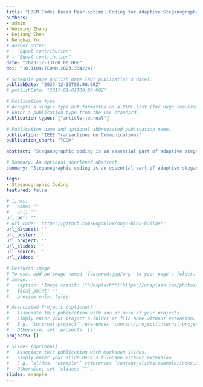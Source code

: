 ```yaml
---
title: "LDGM Codes Based Near-optimal Coding for Adaptive Steganography"
authors:
- admin
- Weiming Zhang
- Kejiang Chen
- Nenghai Yu
# author_notes:
# - "Equal contribution"
# - "Equal contribution"
date: "2023-12-13T00:00:00Z"
doi: "10.1109/TCOMM.2023.3342247"

# Schedule page publish date (NOT publication's date).
publishDate: "2023-12-13T00:00:00Z"
# publishDate: "2017-01-01T00:00:00Z"

# Publication type.
# Accepts a single type but formatted as a YAML list (for Hugo requirements).
# Enter a publication type from the CSL standard.
publication_types: ["article-journal"]

# Publication name and optional abbreviated publication name.
publication: "IEEE Transactions on Communications"
publication_short: "TCOM"

abstract: "Steganographic coding is an essential part of adaptive steganography. There are only two practical near-optimal codes in the context of adaptive steganography so far: Syndrome-Trellis Codes (STCs) based on linear convolutional codes and Steganographic Polar Codes (SPCs) based on polar codes. It can be noticed that both STCs and SPCs are based on channel codes. Like the need for the variety of cryptographic algorithms, to make steganography practical and secure, it is important to devise more adaptive steganographic codes to create more choices for users. Moreover, we want to solve the long-lasting problem of whether lossy source codes-based near-optimal adaptive steganographic coding exists. In this paper, we consider using Low-Density Generator-Matrix (LDGM) codes in adaptive steganography where a new algorithm is proposed. First, we describe the framework of our LDGM codes-based steganographic coding algorithm and establish rigorous upper bounds on average embedding efficiency for individual LDGM steganographic codes with a given information bit degree distribution under the constant distortion profile. Then, we give a provably optimal method of distortion incorporation for adaptive steganography and provide the corresponding log-domain Belief Propagation Guided Decimation (log-BPGD) algorithm to minimize the additive distortion. The syndrome coding technique is applied to realize definitive encoding and decoding of the secret message. We report experiments for various distortion profiles, payload rates, and code lengths. The results verify the near-optimal performance of the proposed method, by which the possibility of designing near-optimal adaptive steganographic coding methods based on lossy source coding is confirmed."

# Summary. An optional shortened abstract.
summary: "Steganographic coding is an essential part of adaptive steganography. There are only two practical near-optimal codes in the context of adaptive steganography so far: Syndrome-Trellis Codes (STCs) based on linear convolutional codes and Steganographic Polar Codes (SPCs) based on polar codes. It can be noticed that both STCs and SPCs are based on channel codes. Like the need for the variety of cryptographic algorithms, to make steganography practical and secure, it is important to devise more adaptive steganographic codes to create more choices for users. Moreover, we want to solve the long-lasting problem of whether lossy source codes-based near-optimal adaptive steganographic coding exists. In this paper, we consider using Low-Density Generator-Matrix (LDGM) codes in adaptive steganography where a new algorithm is proposed. First, we describe the framework of our LDGM codes-based steganographic coding algorithm and establish rigorous upper bounds on average embedding efficiency for individual LDGM steganographic codes with a given information bit degree distribution under the constant distortion profile. Then, we give a provably optimal method of distortion incorporation for adaptive steganography and provide the corresponding log-domain Belief Propagation Guided Decimation (log-BPGD) algorithm to minimize the additive distortion. The syndrome coding technique is applied to realize definitive encoding and decoding of the secret message. We report experiments for various distortion profiles, payload rates, and code lengths. The results verify the near-optimal performance of the proposed method, by which the possibility of designing near-optimal adaptive steganographic coding methods based on lossy source coding is confirmed."

tags:
- Steganographic Coding
featured: false

# links:
# - name: ""
#   url: ""
url_pdf: ''
# url_code: 'https://github.com/HugoBlox/hugo-blox-builder'
url_dataset: ''
url_poster: ''
url_project: ''
url_slides: ''
url_source: ''
url_video: ''

# Featured image
# To use, add an image named `featured.jpg/png` to your page's folder. 
# image:
#   caption: 'Image credit: [**Unsplash**](https://unsplash.com/photos/jdD8gXaTZsc)'
#   focal_point: ""
#   preview_only: false

# Associated Projects (optional).
#   Associate this publication with one or more of your projects.
#   Simply enter your project's folder or file name without extension.
#   E.g. `internal-project` references `content/project/internal-project/index.md`.
#   Otherwise, set `projects: []`.
projects: []

# Slides (optional).
#   Associate this publication with Markdown slides.
#   Simply enter your slide deck's filename without extension.
#   E.g. `slides: "example"` references `content/slides/example/index.md`.
#   Otherwise, set `slides: ""`.
slides: example
---
```


<div style="display:none">
{{% callout note %}}
Click the *Cite* button above to demo the feature to enable visitors to import publication metadata into their reference management software.
{{% /callout %}}

{{% callout note %}}
Create your slides in Markdown - click the *Slides* button to check out the example.
{{% /callout %}}

Add the publication's **full text** or **supplementary notes** here. You can use rich formatting such as including [code, math, and images](https://docs.hugoblox.com/content/writing-markdown-latex/).
</div>
